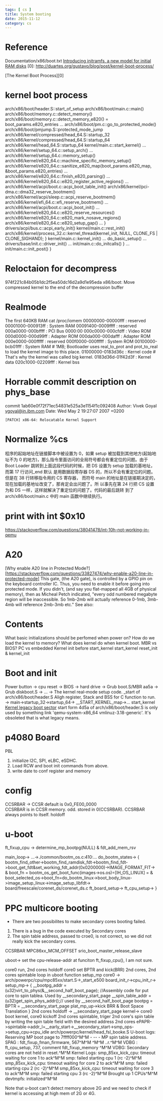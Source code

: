 ```yaml
---
tags: [ cs ] 
title: System booting
date: 2015-11-12
category: cs
---
```


# Reference
Documentation/x86/boot.txt
[Introducing initramfs, a new model for initial RAM disks](http://linuxdevices.linuxgizmos.com/introducing-initramfs-a-new-model-for-initial-ram-disks-a/)
[0]: http://duartes.org/gustavo/blog/post/kernel-boot-process/

[The Kernel Boot Process][0]

# kernel boot process
arch/x86/boot/header.S::start_of_setup
arch/x86/boot/main.c::main()
	arch/x86/boot/memory.c::detect_memory()
	arch/x86/boot/memory.c::detect_memory_e820() = boot_params.e820_entries
	...
	arch/x86/boot/pm.c::go_to_protected_mode()
arch/x86/boot/pmjump.S::protected_mode_jump
arch/x86/kernel/compressed/head_64.S::startup_32
arch/x86/kernel/compressed/head_64.S::startup_64
arch/x86/kernel/head_64.S::startup_64
kernel/main.c::start_kernel()
	...
	arch/x86/kernel/setup_64.c::setup_arch()
		...
		arch/x86/kernel/setup_64.c::memory_setup()
		arch/x86/kernel/e820_64.c::machine_specific_memory_setup()
		arch/x86/kernel/e820_64.c::sanitize_e820_map(boot_params.e820_map, &boot_params.e820_entries)
		...
		arch/x86/kernel/e820_64.c::finish_e820_parsing()
		...
		arch/x86/kernel/e820_64.c::e820_register_active_regions()
		...
		arch/x86/kernel/acpi/boot.c::acpi_boot_table_init()
		arch/x86/kernel/pci-dma.c::dma32_reserve_bootmem()
		arch/x86/kernel/acpi/sleep.c::acpi_reserve_bootmem()
		arch/x86/kernel/efi_64.c::efi_reserve_bootmem()
		...
		arch/x86/kernel/acpi/boot.c::acpi_boot_init()
		...
		arch/x86/kernel/e820_64.c::e820_reserve_resources()
		arch/x86/kernel/e820_64.c::e820_mark_nosave_regions()
		arch/x86/kernel/e820_64.c::e820_setup_gap()
		...
	}
	drivers/acpi/bus.c::acpi_early_init()
	kernel/main.c::rest_init()
		arch/x86/kernel/process_32.c::kernel_thread(kernel_init, NULL, CLONE_FS | CLONE_SIGHAND);
} 
kernel/main.c::kernel_init()
 ...
 do_basic_setup()
  ...
  drivers/base/init.c::driver_init()
  ...
  init/main.c::do_initcalls()
 }
 ...
 init/main.c::init_post()
}
# Reloctaion for decompress
974f221c84b05b1dc2f5ea50dc16d2a9d1e95eda
x86/boot: Move compressed kernel to the end of the decompression buffer

# Realmode
The first 640KB RAM 
cat /proc/iomem 
00000000-00000fff : reserved
00001000-000913ff : System RAM
00091400-0009ffff : reserved
000a0000-000bffff : PCI Bus 0000:00
000c0000-000cfdff : Video ROM
000d0000-000d99ff : Adapter ROM
000da000-000dafff : Adapter ROM
000e0000-000fffff : reserved
  000f0000-000fffff : System ROM
00100000-bcb01fff : System RAM   # 1MB; Bootloader uses real_to_prot and prot_to_real to load the kernel image to this place.
  01000000-0183d36c : Kernel code # That's why the kernel was called big kernel.
  0183d36d-01f42d3f : Kernel data
  020c1000-02209fff : Kernel bss
# Horrable commit description on phys_base
commit 1ab60e0f72f71ec54831e525a3e1154f1c092408
Author: Vivek Goyal <vgoyal@in.ibm.com>
Date:   Wed May 2 19:27:07 2007 +0200

    [PATCH] x86-64: Relocatable Kernel Support


# Normalize %cs
程序的起始地址在链接脚本中被设置为 0，如果 setup 被加载到其他地方(起始地
址不为 0 的地方)，那么指令里面访问的全局符号都会有重定位的问题。由于 Boot Loader
跳转到上面这段代码的时候，把 DS 设置为 setup 加载的基地址，而第 17 行访问_end 默认
是用数据段寄存器 DS 的，所以不会有重定位的问题。但是在 38 行转移指令用的 CS 寄存器，
而符号 main 的地址是在链接期决定的，现在加载的基地址改变了，那肯定会出问题了。所
以事先在第 24 行把 CS 设置为和 DS 一样，这样就解决了重定位的问题了。代码的最后跳转
到了 arch/x86/boot/main.c 中的 main 函数中继续执行。

# print with int $0x10
https://stackoverflow.com/questions/38041478/int-10h-not-working-in-qemu

# A20
[Why enable A20 line in Protected Mode?][https://stackoverflow.com/questions/33827474/why-enable-a20-line-in-protected-mode]
This gate, (the A20 gate), is controlled by a GPIO pin on the keyboard controller IC. Thus, you need to enable it before going into protected mode. If you didn't, (and say you flat-mapped all 4GB of physical memory), then as Micheal Petch indicated, "every odd numbered megabyte region will be inaccessible. So 1mb-2mb will actually reference 0-1mb, 3mb-4mb will reference 2mb-3mb etc." See also:

# Contents
What basic initializations should be perfomed when power on?
How do we load the kernel to memory?
What does kernel do when kernel boot.
MBR vs BIOS?
PC vs embedded
Kernel init 
before start_kernel
start_kernel
reset_init & kernel_init

# Boot and init
Power button -> cpu reset -> BIOS -> hard drive -> Grub boot.S/MBR aa5a -> Grub diskboot.S -> ... -> The kernel real-mode setup code. _start of arch/x86/boot/header.S
Aligh register, Stack and BSS for C function to run. -> main->startup_32->startup_64-> __START_KERNEL_map->... start_kernel
[Kernel legacy boot sector](https://github.com/torvalds/linux/blob/master/Documentation/x86/boot.txt#L130) start form 4d5a of arch/x86/boot/header.S 
is only used by something link 'qemu-system-x86_64 vmlinuz-3.18-generic'. It's obsoleted that is what legacy means.


# p4080 Board
PBL 
1. initialize I2C, SPI, eLBC, eSDHC.
2. Load RCW and boot init commands from above.
3. write date to conf register and memory
# config
CCSRBAR -> CCSR 
default is 0x0_FE00_0000  
CCSRBAR is in CCSR memory. odd. stored in 0(CCSRBAR).
CCSRBAR always points to itself.
holdoff
# u-boot
ft_fixup_cpu -> determine_mp_bootpg(NULL) & fdt_add_mem_rsv

main_loop-> ...->./common/bootm_os.c:410:... do_bootm_states-> 
{
bootm_find_other->bootm_find_ramdisk_fdt->bootm_find_fdt->boot_get_fdt&set_working_fdt_addr(0x0200000)->IMAGE_FORMAT_FIT->
&
boot_fn = bootm_os_get_boot_func(images->os.os)=[IH_OS_LINUX] = 
&
boot_selected_os->boot_fn=do_bootm_linux->boot_body_linux->image_setup_linux->image_setup_libfdt->
board/freescale/corenet_ds/corenet_ds.c ft_board_setup-> ft_cpu_setup->
}

# PPC multicore booting
* There are two possibilites to make secondary cores booting failed.
1. There is a bug in the code executed by Secondary cores
2. The spin table address, passed to croe0, is not correct, so we did not really kick the secondary cores.

CCSRBAR
MPC86xx_MCM_OFFSET
srio_boot_master_release_slave

uboot->
set the cpu-release-addr at funciton ft_fixup_cpu(), I am not sure.

core0 run, 2nd cores holdoff
core0 set BPTR and kick(BRR) 2nd cores, 2nd cores spintable loop in uboot function setup_mp
core0 -> arch/powerpc/cpu/mpc85xx/start.S->_start_e500
board_init_r->cpu_init_r-> setup_mp-> {
__bootpg_addr = (u32)virt_to_phys(&__second_half_boot_page); //Assembly code for put core to spin tablea. Used by __secondary_start_page
__spin_table_addr = (u32)get_spin_phys_addr();// used by __second_half_boot_page 
bootpg = BPTR = __secondary_start_page
plat_mp_up->kick BRR & Boot Space Translation
}
2nd cores holdoff -> __secondary_start_page
kernel->
core0 boot kernel, core0 kickoff 2nd cores spintable, triger 2nd core's spin table by writing  the spin table field with the desired address
2nd cores ePAPR->spintable->addr_l=__early_start->__secondary_start->smp_ops->setup_cpu->cpu_idle
arch/powerpc/kernel/head_fsl_booke.S
U-boot logs:
Reserving MP boot page to 7ffff000^M^M - --   -   MP spin table
address.
SPAG : fdt_fixup_fman_firmware, 567^M^M
^M^M
..r.^M^M
VDBG : ft_cpu_setup, 737, comment fdt_fixup_memory ^M^M
VDBG: Secondary cores are not held in reset.^M^M
Kernel Logs:
smp_85xx_kick_cpu: timeout waiting for core 1 to ack^M^M
smp: failed starting cpu 1 (rc -2)^M^M
smp_85xx_kick_cpu: timeout waiting for core 2 to ack^M^M
smp: failed starting cpu 2 (rc -2)^M^M
smp_85xx_kick_cpu: timeout waiting for core 3 to ack^M^M
smp: failed starting cpu 3 (rc -2)^M^M
Brought up 1 CPUs^M^M
devtmpfs: initialized^M^M

Note that u-boot can't detect  memory above 2G and we need to check
if kernel is accessing at high mem of 2G or 4G.


